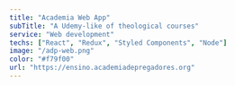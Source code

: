 ```yaml
---
title: "Academia Web App"
subTitle: "A Udemy-like of theological courses"
service: "Web development"
techs: ["React", "Redux", "Styled Components", "Node"]
image: "/adp-web.png"
color: "#f79f00"
url: "https://ensino.academiadepregadores.org"
---
```

